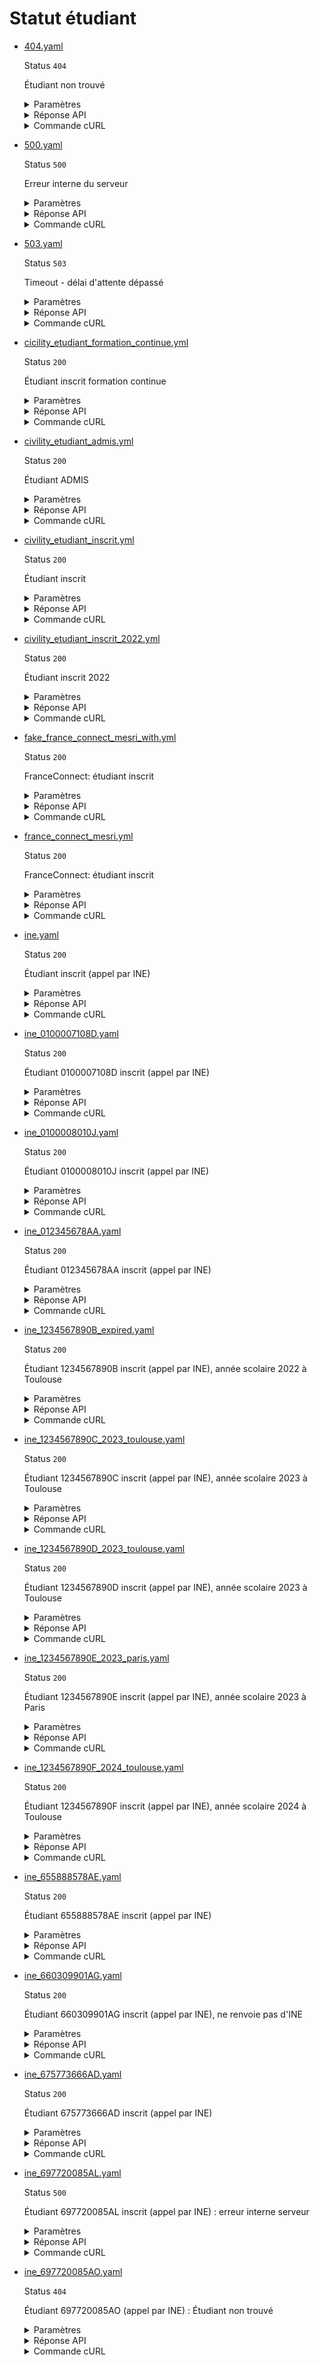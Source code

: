 # Statut étudiant
* [404.yaml](404.yaml)

  Status `404`

  Étudiant non trouvé

  <details><summary>Paramètres</summary>
  <p>

  ```json
  {
    "ine": "1234567404G"
  }
  ```

  </p>
  </details>

  <details><summary>Réponse API</summary>
  <p>

  ```json
  {
    "error": "not_found",
    "reason": "Student not found",
    "message": "Aucun étudiant n'a pu être trouvé avec les critères de recherche fournis"
  }
  ```

  </p>
  </details>

  <details><summary>Commande cURL</summary>
  <p>

  ```bash
  curl -H "X-Api-Key: $token" \
    -G -d 'ine=1234567404G' \
    --url "https://staging.particulier.api.gouv.fr/api/v2/etudiants"
  ```

  </p>
  </details>
* [500.yaml](500.yaml)

  Status `500`

  Erreur interne du serveur

  <details><summary>Paramètres</summary>
  <p>

  ```json
  {
    "ine": "1234567500G"
  }
  ```

  </p>
  </details>

  <details><summary>Réponse API</summary>
  <p>

  ```json
  {
    "error": "error",
    "reason": "Internal server error",
    "message": "Une erreur interne s'est produite, l'équipe a été prévenue."
  }
  ```

  </p>
  </details>

  <details><summary>Commande cURL</summary>
  <p>

  ```bash
  curl -H "X-Api-Key: $token" \
    -G -d 'ine=1234567500G' \
    --url "https://staging.particulier.api.gouv.fr/api/v2/etudiants"
  ```

  </p>
  </details>
* [503.yaml](503.yaml)

  Status `503`

  Timeout - délai d'attente dépassé

  <details><summary>Paramètres</summary>
  <p>

  ```json
  {
    "ine": "1234567503G"
  }
  ```

  </p>
  </details>

  <details><summary>Réponse API</summary>
  <p>

  ```json
  {
    "error": "network_error",
    "reason": "timeout of 10000 ms exceeded",
    "message": "Une erreur est survenue lors de l'appel au fournisseur de donnée"
  }
  ```

  </p>
  </details>

  <details><summary>Commande cURL</summary>
  <p>

  ```bash
  curl -H "X-Api-Key: $token" \
    -G -d 'ine=1234567503G' \
    --url "https://staging.particulier.api.gouv.fr/api/v2/etudiants"
  ```

  </p>
  </details>
* [cicility_etudiant_formation_continue.yml](cicility_etudiant_formation_continue.yml)

  Status `200`

  Étudiant inscrit formation continue

  <details><summary>Paramètres</summary>
  <p>

  ```json
  {
    "nom": "SOULI",
    "prenom": "Walid",
    "dateDeNaissance": "1998-01-01",
    "sexe": "m",
    "lieuDeNaissance": "78000"
  }
  ```

  </p>
  </details>

  <details><summary>Réponse API</summary>
  <p>

  ```json
  {
    "ine": "1234567890Y",
    "nomFamille": " SOULI ",
    "prenom": "Walid",
    "dateNaissance": "1998-01-01",
    "inscriptions": [
      {
        "dateDebutInscription": "2023-07-01",
        "dateFinInscription": "2024-08-31",
        "statut": "inscrit",
        "codeCommune": "75009",
        "etablissement": {
          "uai": "0331023W",
          "nomEtablissement": "Université Paris Saclay"
        },
        "regime": "formation continue"
      }
    ]
  }
  ```

  </p>
  </details>

  <details><summary>Commande cURL</summary>
  <p>

  ```bash
  curl -H "X-Api-Key: $token" \
    -G -d 'nom=SOULI' -d 'prenom=Walid' -d 'dateDeNaissance=1998-01-01' -d 'sexe=m' -d 'lieuDeNaissance=78000' \
    --url "https://staging.particulier.api.gouv.fr/api/v2/etudiants"
  ```

  </p>
  </details>
* [civility_etudiant_admis.yml](civility_etudiant_admis.yml)

  Status `200`

  Étudiant ADMIS

  <details><summary>Paramètres</summary>
  <p>

  ```json
  {
    "nom": "MELINARD",
    "prenom": "PATRICK",
    "dateDeNaissance": "1990-01-01",
    "sexe": "m",
    "lieuDeNaissance": "78000"
  }
  ```

  </p>
  </details>

  <details><summary>Réponse API</summary>
  <p>

  ```json
  {
    "ine": "1234567890Y",
    "nomFamille": " MELINARD ",
    "prenom": " PATRICK ",
    "dateNaissance": "1990-01-01",
    "inscriptions": [
      {
        "dateDebutInscription": "2023-07-01",
        "dateFinInscription": "2024-08-31",
        "statut": "admis",
        "codeCommune": "75009",
        "etablissement": {
          "uai": "0331023W",
          "nomEtablissement": "Université Paris Saclay"
        },
        "regime": "formation initiale"
      }
    ]
  }
  ```

  </p>
  </details>

  <details><summary>Commande cURL</summary>
  <p>

  ```bash
  curl -H "X-Api-Key: $token" \
    -G -d 'nom=MELINARD' -d 'prenom=PATRICK' -d 'dateDeNaissance=1990-01-01' -d 'sexe=m' -d 'lieuDeNaissance=78000' \
    --url "https://staging.particulier.api.gouv.fr/api/v2/etudiants"
  ```

  </p>
  </details>
* [civility_etudiant_inscrit.yml](civility_etudiant_inscrit.yml)

  Status `200`

  Étudiant inscrit

  <details><summary>Paramètres</summary>
  <p>

  ```json
  {
    "nom": "MARTIN",
    "prenom": "Jacques",
    "dateDeNaissance": "2024-01-01",
    "sexe": "m",
    "lieuDeNaissance": "75102"
  }
  ```

  </p>
  </details>

  <details><summary>Réponse API</summary>
  <p>

  ```json
  {
    "ine": "1234567890Y",
    "nomFamille": "Martin",
    "prenom": "Jacques",
    "dateNaissance": "2004-01-01",
    "inscriptions": [
      {
        "dateDebutInscription": "2024-10-01",
        "dateFinInscription": "2025-08-31",
        "statut": "inscrit",
        "codeCommune": "92000",
        "etablissement": {
          "uai": "0330023W",
          "nomEtablissement": "Université Paris Nanterre"
        },
        "regime": "formation initiale"
      }
    ]
  }
  ```

  </p>
  </details>

  <details><summary>Commande cURL</summary>
  <p>

  ```bash
  curl -H "X-Api-Key: $token" \
    -G -d 'nom=MARTIN' -d 'prenom=Jacques' -d 'dateDeNaissance=2024-01-01' -d 'sexe=m' -d 'lieuDeNaissance=75102' \
    --url "https://staging.particulier.api.gouv.fr/api/v2/etudiants"
  ```

  </p>
  </details>
* [civility_etudiant_inscrit_2022.yml](civility_etudiant_inscrit_2022.yml)

  Status `200`

  Étudiant inscrit 2022

  <details><summary>Paramètres</summary>
  <p>

  ```json
  {
    "nom": "SOULI",
    "prenom": "Asma",
    "dateDeNaissance": "2002-01-01",
    "sexe": "m",
    "lieuDeNaissance": "75002"
  }
  ```

  </p>
  </details>

  <details><summary>Réponse API</summary>
  <p>

  ```json
  {
    "ine": "1234567890Y",
    "nomFamille": " SOULI ",
    "prenom": "Asma",
    "dateNaissance": "2002-01-01",
    "inscriptions": [
      {
        "dateDebutInscription": "2022-07-01",
        "dateFinInscription": "2023-08-31",
        "statut": "inscrit",
        "codeCommune": "75009",
        "etablissement": {
          "uai": "0331023W",
          "nomEtablissement": "Université Paris Saclay"
        },
        "regime": "formation initiale"
      }
    ]
  }
  ```

  </p>
  </details>

  <details><summary>Commande cURL</summary>
  <p>

  ```bash
  curl -H "X-Api-Key: $token" \
    -G -d 'nom=SOULI' -d 'prenom=Asma' -d 'dateDeNaissance=2002-01-01' -d 'sexe=m' -d 'lieuDeNaissance=75002' \
    --url "https://staging.particulier.api.gouv.fr/api/v2/etudiants"
  ```

  </p>
  </details>
* [fake_france_connect_mesri_with.yml](fake_france_connect_mesri_with.yml)

  Status `200`

  FranceConnect: étudiant inscrit

  <details><summary>Paramètres</summary>
  <p>

  ```json
  {
    "given_name": "Jean",
    "family_name": "MESRI",
    "birthdate": "2002-01-01",
    "gender": "male",
    "birthplace": "75002"
  }
  ```

  </p>
  </details>

  <details><summary>Réponse API</summary>
  <p>

  ```json
  {
    "ine": "1234567890T",
    "nomFamille": "Mesri",
    "prenom": "Jean",
    "dateNaissance": "2002-01-01",
    "inscriptions": [
      {
        "dateDebutInscription": "2020-07-01",
        "dateFinInscription": "2021-08-31",
        "statut": "inscrit",
        "codeCommune": "33063",
        "etablissement": {
          "uai": "0330023W",
          "nomEtablissement": "LYCEE GENERAL ET TECHNOLOGIQUE CAMILLE JULLIAN"
        },
        "regime": "formation initiale"
      }
    ]
  }
  ```

  </p>
  </details>

  <details><summary>Commande cURL</summary>
  <p>

  ```bash
  curl -H "Authorization: Bearer $token_france_connect" --url "https://staging.particulier.api.gouv.fr/api/v2/etudiants?recipient=13002526500013"
  ```

  </p>
  </details>
* [france_connect_mesri.yml](france_connect_mesri.yml)

  Status `200`

  FranceConnect: étudiant inscrit

  <details><summary>Paramètres</summary>
  <p>

  ```json
  {
    "given_name": "Angela",
    "family_name": "DUBOIS",
    "birthdate": "1962-08-24",
    "gender": "female",
    "birthplace": "75107"
  }
  ```

  </p>
  </details>

  <details><summary>Réponse API</summary>
  <p>

  ```json
  {
    "ine": "1234567890T",
    "nomFamille": "DUBOIS",
    "prenom": "Angela Claire Louise",
    "dateNaissance": "1962-08-24",
    "inscriptions": [
      {
        "dateDebutInscription": "2020-07-01",
        "dateFinInscription": "2021-08-31",
        "statut": "inscrit",
        "codeCommune": "33063",
        "etablissement": {
          "uai": "0330023W",
          "nomEtablissement": "LYCEE GENERAL ET TECHNOLOGIQUE CAMILLE JULLIAN"
        },
        "regime": "formation initiale"
      }
    ]
  }
  ```

  </p>
  </details>

  <details><summary>Commande cURL</summary>
  <p>

  ```bash
  curl -H "Authorization: Bearer $token_france_connect" --url "https://staging.particulier.api.gouv.fr/api/v2/etudiants?recipient=13002526500013"
  ```

  </p>
  </details>
* [ine.yaml](ine.yaml)

  Status `200`

  Étudiant inscrit (appel par INE)

  <details><summary>Paramètres</summary>
  <p>

  ```json
  {
    "ine": "1234567890A"
  }
  ```

  </p>
  </details>

  <details><summary>Réponse API</summary>
  <p>

  ```json
  {
    "ine": "1234567890A",
    "nomFamille": "Dupont",
    "prenom": "Jean",
    "dateNaissance": "2002-02-01",
    "inscriptions": [
      {
        "dateDebutInscription": "2020-09-01",
        "dateFinInscription": "2021-06-31",
        "statut": "inscrit",
        "codeCommune": "33199",
        "etablissement": {
          "uai": "0332870R",
          "nomEtablissement": "LPO LYCEE DES METIERS DE LA MER"
        },
        "regime": "formation initiale"
      }
    ]
  }
  ```

  </p>
  </details>

  <details><summary>Commande cURL</summary>
  <p>

  ```bash
  curl -H "X-Api-Key: $token" \
    -G -d 'ine=1234567890A' \
    --url "https://staging.particulier.api.gouv.fr/api/v2/etudiants"
  ```

  </p>
  </details>
* [ine_0100007108D.yaml](ine_0100007108D.yaml)

  Status `200`

  Étudiant 0100007108D inscrit (appel par INE)

  <details><summary>Paramètres</summary>
  <p>

  ```json
  {
    "ine": "0100007108D"
  }
  ```

  </p>
  </details>

  <details><summary>Réponse API</summary>
  <p>

  ```json
  {
    "ine": "0100007108D",
    "nom": "MARTIN",
    "prenom": "Jeanne",
    "dateNaissance": "2001-11-10",
    "inscriptions": [
      {
        "dateDebutInscription": "2022-08-01",
        "dateFinInscription": "2023-07-30",
        "statut": "inscrit",
        "codeCommune": "75020",
        "etablissement": {
          "uai": "0750106H",
          "nomEtablissement": "ECOLE TECHNOLOGIQUE PRIVEE"
        },
        "regime": "formation initiale"
      }
    ]
  }
  ```

  </p>
  </details>

  <details><summary>Commande cURL</summary>
  <p>

  ```bash
  curl -H "X-Api-Key: $token" \
    -G -d 'ine=0100007108D' \
    --url "https://staging.particulier.api.gouv.fr/api/v2/etudiants"
  ```

  </p>
  </details>
* [ine_0100008010J.yaml](ine_0100008010J.yaml)

  Status `200`

  Étudiant 0100008010J inscrit (appel par INE)

  <details><summary>Paramètres</summary>
  <p>

  ```json
  {
    "ine": "0100008010J"
  }
  ```

  </p>
  </details>

  <details><summary>Réponse API</summary>
  <p>

  ```json
  {
    "ine": "0100008010J",
    "nom": "Petit",
    "prenom": "Thomas",
    "dateNaissance": "2000-02-12",
    "inscriptions": [
      {
        "dateDebutInscription": "2019-02-16",
        "dateFinInscription": "2021-05-30",
        "statut": "inscrit",
        "codeCommune": "75020",
        "etablissement": {
          "uai": "0750106H",
          "nomEtablissement": "ECOLE TECHNOLOGIQUE PRIVEE"
        },
        "regime": "formation initiale"
      }
    ]
  }
  ```

  </p>
  </details>

  <details><summary>Commande cURL</summary>
  <p>

  ```bash
  curl -H "X-Api-Key: $token" \
    -G -d 'ine=0100008010J' \
    --url "https://staging.particulier.api.gouv.fr/api/v2/etudiants"
  ```

  </p>
  </details>
* [ine_012345678AA.yaml](ine_012345678AA.yaml)

  Status `200`

  Étudiant 012345678AA inscrit (appel par INE)

  <details><summary>Paramètres</summary>
  <p>

  ```json
  {
    "ine": "012345678AA"
  }
  ```

  </p>
  </details>

  <details><summary>Réponse API</summary>
  <p>

  ```json
  {
    "ine": "012345678AA",
    "nom": "DUBOIS",
    "prenom": "Jean",
    "dateNaissance": "2003-01-10",
    "inscriptions": [
      {
        "dateDebutInscription": "2020-09-11",
        "dateFinInscription": "2022-06-30",
        "statut": "inscrit",
        "codeCommune": "75020",
        "etablissement": {
          "uai": "0750106H",
          "nomEtablissement": "ECOLE TECHNOLOGIQUE PRIVEE"
        },
        "regime": "formation initiale"
      }
    ]
  }
  ```

  </p>
  </details>

  <details><summary>Commande cURL</summary>
  <p>

  ```bash
  curl -H "X-Api-Key: $token" \
    -G -d 'ine=012345678AA' \
    --url "https://staging.particulier.api.gouv.fr/api/v2/etudiants"
  ```

  </p>
  </details>
* [ine_1234567890B_expired.yaml](ine_1234567890B_expired.yaml)

  Status `200`

  Étudiant 1234567890B inscrit (appel par INE), année scolaire 2022 à Toulouse

  <details><summary>Paramètres</summary>
  <p>

  ```json
  {
    "ine": "1234567890B"
  }
  ```

  </p>
  </details>

  <details><summary>Réponse API</summary>
  <p>

  ```json
  {
    "ine": "1234567890B",
    "nom": "Longchambon",
    "prenom": "Thomas",
    "dateNaissance": "2001-01-01",
    "inscriptions": [
      {
        "dateDebutInscription": "2022-09-01",
        "dateFinInscription": "2023-08-31",
        "statut": "inscrit",
        "codeCommune": "31555",
        "etablissement": {
          "uai": "0313124C",
          "nomEtablissement": "Université Toulouse Capitole"
        },
        "regime": "formation initiale"
      }
    ]
  }
  ```

  </p>
  </details>

  <details><summary>Commande cURL</summary>
  <p>

  ```bash
  curl -H "X-Api-Key: $token" \
    -G -d 'ine=1234567890B' \
    --url "https://staging.particulier.api.gouv.fr/api/v2/etudiants"
  ```

  </p>
  </details>
* [ine_1234567890C_2023_toulouse.yaml](ine_1234567890C_2023_toulouse.yaml)

  Status `200`

  Étudiant 1234567890C inscrit (appel par INE), année scolaire 2023 à Toulouse

  <details><summary>Paramètres</summary>
  <p>

  ```json
  {
    "ine": "1234567890C"
  }
  ```

  </p>
  </details>

  <details><summary>Réponse API</summary>
  <p>

  ```json
  {
    "ine": "1234567890C",
    "nom": "Charbonneau",
    "prenom": "Axelle",
    "dateNaissance": "2001-01-02",
    "inscriptions": [
      {
        "dateDebutInscription": "2023-09-01",
        "dateFinInscription": "2024-08-31",
        "statut": "inscrit",
        "codeCommune": "31555",
        "etablissement": {
          "uai": "0313124C",
          "nomEtablissement": "Université Toulouse Capitole"
        },
        "regime": "formation initiale"
      }
    ]
  }
  ```

  </p>
  </details>

  <details><summary>Commande cURL</summary>
  <p>

  ```bash
  curl -H "X-Api-Key: $token" \
    -G -d 'ine=1234567890C' \
    --url "https://staging.particulier.api.gouv.fr/api/v2/etudiants"
  ```

  </p>
  </details>
* [ine_1234567890D_2023_toulouse.yaml](ine_1234567890D_2023_toulouse.yaml)

  Status `200`

  Étudiant 1234567890D inscrit (appel par INE), année scolaire 2023 à Toulouse

  <details><summary>Paramètres</summary>
  <p>

  ```json
  {
    "ine": "1234567890D"
  }
  ```

  </p>
  </details>

  <details><summary>Réponse API</summary>
  <p>

  ```json
  {
    "ine": "1234567890D",
    "nom": "Montgomery",
    "prenom": "Marie",
    "dateNaissance": "2001-01-03",
    "inscriptions": [
      {
        "dateDebutInscription": "2023-09-01",
        "dateFinInscription": "2024-08-31",
        "statut": "inscrit",
        "codeCommune": "31555",
        "etablissement": {
          "uai": "0313124C",
          "nomEtablissement": "Université Toulouse Capitole"
        },
        "regime": "formation initiale"
      }
    ]
  }
  ```

  </p>
  </details>

  <details><summary>Commande cURL</summary>
  <p>

  ```bash
  curl -H "X-Api-Key: $token" \
    -G -d 'ine=1234567890D' \
    --url "https://staging.particulier.api.gouv.fr/api/v2/etudiants"
  ```

  </p>
  </details>
* [ine_1234567890E_2023_paris.yaml](ine_1234567890E_2023_paris.yaml)

  Status `200`

  Étudiant 1234567890E inscrit (appel par INE), année scolaire 2023 à Paris

  <details><summary>Paramètres</summary>
  <p>

  ```json
  {
    "ine": "1234567890E"
  }
  ```

  </p>
  </details>

  <details><summary>Réponse API</summary>
  <p>

  ```json
  {
    "ine": "1234567890E",
    "nom": "Granet",
    "prenom": "Cyril",
    "dateNaissance": "2001-01-04",
    "inscriptions": [
      {
        "dateDebutInscription": "2023-09-01",
        "dateFinInscription": "2024-08-31",
        "statut": "inscrit",
        "codeCommune": "75020",
        "etablissement": {
          "uai": "0750106H",
          "nomEtablissement": "ECOLE TECHNOLOGIQUE PRIVEE"
        },
        "regime": "formation initiale"
      }
    ]
  }
  ```

  </p>
  </details>

  <details><summary>Commande cURL</summary>
  <p>

  ```bash
  curl -H "X-Api-Key: $token" \
    -G -d 'ine=1234567890E' \
    --url "https://staging.particulier.api.gouv.fr/api/v2/etudiants"
  ```

  </p>
  </details>
* [ine_1234567890F_2024_toulouse.yaml](ine_1234567890F_2024_toulouse.yaml)

  Status `200`

  Étudiant 1234567890F inscrit (appel par INE), année scolaire 2024 à Toulouse

  <details><summary>Paramètres</summary>
  <p>

  ```json
  {
    "ine": "1234567890F"
  }
  ```

  </p>
  </details>

  <details><summary>Réponse API</summary>
  <p>

  ```json
  {
    "ine": "1234567890F",
    "nom": "Le Tonnelier",
    "prenom": "Pierre-Marie",
    "dateNaissance": "2001-01-03",
    "inscriptions": [
      {
        "dateDebutInscription": "2024-09-01",
        "dateFinInscription": "2025-08-31",
        "statut": "inscrit",
        "codeCommune": "31555",
        "etablissement": {
          "uai": "0313124C",
          "nomEtablissement": "Université Toulouse Capitole"
        },
        "regime": "formation initiale"
      }
    ]
  }
  ```

  </p>
  </details>

  <details><summary>Commande cURL</summary>
  <p>

  ```bash
  curl -H "X-Api-Key: $token" \
    -G -d 'ine=1234567890F' \
    --url "https://staging.particulier.api.gouv.fr/api/v2/etudiants"
  ```

  </p>
  </details>
* [ine_655888578AE.yaml](ine_655888578AE.yaml)

  Status `200`

  Étudiant 655888578AE inscrit (appel par INE)

  <details><summary>Paramètres</summary>
  <p>

  ```json
  {
    "ine": "655888578AE"
  }
  ```

  </p>
  </details>

  <details><summary>Réponse API</summary>
  <p>

  ```json
  {
    "ine": "655888578AE",
    "nom": "KOSAKAMI",
    "prenom": "Korako",
    "dateNaissance": "2002-10-13",
    "inscriptions": [
      {
        "dateDebutInscription": "2023-09-01",
        "dateFinInscription": "2024-06-31",
        "statut": "inscrit",
        "codeCommune": "75020",
        "etablissement": {
          "uai": "0750106H",
          "nomEtablissement": "ECOLE TECHNOLOGIQUE PRIVEE"
        },
        "regime": "formation initiale"
      }
    ]
  }
  ```

  </p>
  </details>

  <details><summary>Commande cURL</summary>
  <p>

  ```bash
  curl -H "X-Api-Key: $token" \
    -G -d 'ine=655888578AE' \
    --url "https://staging.particulier.api.gouv.fr/api/v2/etudiants"
  ```

  </p>
  </details>
* [ine_660309901AG.yaml](ine_660309901AG.yaml)

  Status `200`

  Étudiant 660309901AG inscrit (appel par INE), ne renvoie pas d'INE

  <details><summary>Paramètres</summary>
  <p>

  ```json
  {
    "ine": "660309901AG"
  }
  ```

  </p>
  </details>

  <details><summary>Réponse API</summary>
  <p>

  ```json
  {
    "nom": "LEBRETON",
    "prenom": "Arnaud",
    "dateNaissance": "1988-09-10",
    "inscriptions": [
      {
        "dateDebutInscription": "2021-09-16",
        "dateFinInscription": "2023-07-25",
        "statut": "inscrit",
        "codeCommune": "75020",
        "etablissement": {
          "uai": "0750106H",
          "nomEtablissement": "ECOLE TECHNOLOGIQUE PRIVEE"
        },
        "regime": "formation initiale"
      }
    ]
  }
  ```

  </p>
  </details>

  <details><summary>Commande cURL</summary>
  <p>

  ```bash
  curl -H "X-Api-Key: $token" \
    -G -d 'ine=660309901AG' \
    --url "https://staging.particulier.api.gouv.fr/api/v2/etudiants"
  ```

  </p>
  </details>
* [ine_675773666AD.yaml](ine_675773666AD.yaml)

  Status `200`

  Étudiant 675773666AD inscrit (appel par INE)

  <details><summary>Paramètres</summary>
  <p>

  ```json
  {
    "ine": "675773666AD"
  }
  ```

  </p>
  </details>

  <details><summary>Réponse API</summary>
  <p>

  ```json
  {
    "ine": "675773666AD",
    "nom": "Moreau",
    "prenom": "Aurélie",
    "dateNaissance": "2002-01-02",
    "inscriptions": [
      {
        "dateDebutInscription": "2022-09-05",
        "dateFinInscription": "2023-05-29",
        "statut": "inscrit",
        "codeCommune": "75020",
        "etablissement": {
          "uai": "0750106H",
          "nomEtablissement": "ECOLE TECHNOLOGIQUE PRIVEE"
        },
        "regime": "formation initiale"
      }
    ]
  }
  ```

  </p>
  </details>

  <details><summary>Commande cURL</summary>
  <p>

  ```bash
  curl -H "X-Api-Key: $token" \
    -G -d 'ine=675773666AD' \
    --url "https://staging.particulier.api.gouv.fr/api/v2/etudiants"
  ```

  </p>
  </details>
* [ine_697720085AL.yaml](ine_697720085AL.yaml)

  Status `500`

  Étudiant 697720085AL inscrit (appel par INE) : erreur interne serveur

  <details><summary>Paramètres</summary>
  <p>

  ```json
  {
    "ine": "697720085AL"
  }
  ```

  </p>
  </details>

  <details><summary>Réponse API</summary>
  <p>

  ```json
  {
    "error": "error",
    "reason": "Internal server error",
    "message": "Une erreur interne s'est produite, l'équipe a été prévenue."
  }
  ```

  </p>
  </details>

  <details><summary>Commande cURL</summary>
  <p>

  ```bash
  curl -H "X-Api-Key: $token" \
    -G -d 'ine=697720085AL' \
    --url "https://staging.particulier.api.gouv.fr/api/v2/etudiants"
  ```

  </p>
  </details>
* [ine_697720085AO.yaml](ine_697720085AO.yaml)

  Status `404`

  Étudiant 697720085AO (appel par INE) : Étudiant non trouvé

  <details><summary>Paramètres</summary>
  <p>

  ```json
  {
    "ine": "697720085AO"
  }
  ```

  </p>
  </details>

  <details><summary>Réponse API</summary>
  <p>

  ```json
  {
    "error": "not_found",
    "reason": "Student not found",
    "message": "Aucun étudiant n'a pu être trouvé avec les critères de recherche fournis"
  }
  ```

  </p>
  </details>

  <details><summary>Commande cURL</summary>
  <p>

  ```bash
  curl -H "X-Api-Key: $token" \
    -G -d 'ine=697720085AO' \
    --url "https://staging.particulier.api.gouv.fr/api/v2/etudiants"
  ```

  </p>
  </details>
